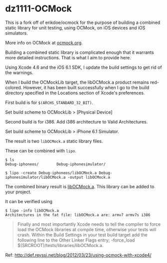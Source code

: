 dz1111-OCMock
=============

This is a fork off of erikdoe/ocmock for the purpose of building a combined static library for unit testing, using OCMock, on iOS devices and iOS simulators.

More info on OCMock at [ocmock.org](ocmock.org).

Building a combined static library is complicated enough that it warrants more detailed instructions. That is what I aim to provide here.

Using Xcode 4.6 and the iOS 6.1 SDK, I update the build settings to get rid of the warnings.

When I build the OCMockLib target, the libOCMock.a product remains red-colored. However, it has been built successfully when I go to the build directory specified in the Locations section of Xcode's preferences.First build is for `$(ARCHS_STANDARD_32_BIT)`.Set build scheme to OCMockLib > [Physical Device]Second build is for i386. Add i386 architecture to Valid Architectures.Set build scheme to OCMockLib > iPhone 6.1 Simulator.
The result is two `libOCMock.a` static library files.
These can be combined with `lipo`.    $ ls
    Debug-iphoneos/        Debug-iphonesimulator/

    $ lipo -create Debug-iphoneos/libOCMock.a Debug-iphonesimulator/libOCMock.a -output libOCMock.a
    
The combined binary result is [libOCMock.a](https://github.com/dz1111/ocmock/blob/master/Binary/libOCMock.a). This library can be added to your project.

It can be verified using 
    
    $ lipo -info libOCMock.a 
    Architectures in the fat file: libOCMock.a are: armv7 armv7s i386 > Finally and most importantly Xcode needs to tell the compiler to force load the OCMock libraries at compile time, otherwise your tests will crash. Within the Build Settings in your test build target add the following line to the Other Linker Flags entry; -force_load $(SRCROOT)/tests/libraries/libOCMock.a.Ref: http://def.reyssi.net/blog/2012/03/23/using-ocmock-with-xcode4/



